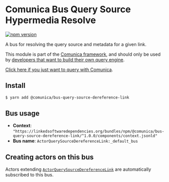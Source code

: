 # Comunica Bus Query Source Hypermedia Resolve

[![npm version](https://badge.fury.io/js/%40comunica%2Fbus-query-source-dereference-link.svg)](https://www.npmjs.com/package/@comunica/bus-query-source-dereference-link)

A bus for resolving the query source and metadata for a given link.

This module is part of the [Comunica framework](https://github.com/comunica/comunica),
and should only be used by [developers that want to build their own query engine](https://comunica.dev/docs/modify/).

[Click here if you just want to query with Comunica](https://comunica.dev/docs/query/).

## Install

```bash
$ yarn add @comunica/bus-query-source-dereference-link
```

## Bus usage

* **Context**: `"https://linkedsoftwaredependencies.org/bundles/npm/@comunica/bus-query-source-dereference-link/^1.0.0/components/context.jsonld"`
* **Bus name**: `ActorQuerySourceDereferenceLink:_default_bus`

## Creating actors on this bus

Actors extending [`ActorQuerySourceDereferenceLink`](TODO:jsdoc_url) are automatically subscribed to this bus.
